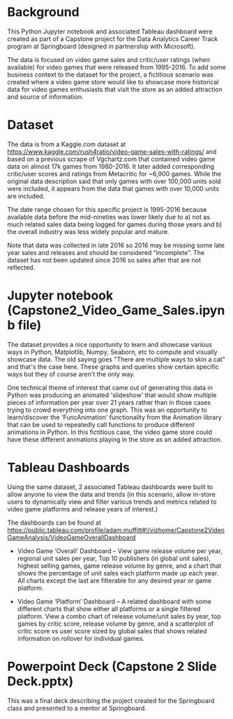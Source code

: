 # Background

This Python Jupyter notebook and associated Tableau dashboard were created as part of a Capstone project for the Data Analytics Career Track program at Springboard (designed in partnership with Microsoft).

The data is focused on video game sales and critic/user ratings (when available) for video games that were released from 1995-2016. To add some business context to the dataset for the project, a fictitious scenario was created where a video game store would like to showcase more historical data for video games enthusiasts that visit the store as an added attraction and source of information.   

# Dataset

The data is from a Kaggle.com dataset at https://www.kaggle.com/rush4ratio/video-game-sales-with-ratings/ and based on a previous scrape of Vgchartz.com that contained video game data on almost 17k games from 1980-2016. It later added corresponding critic/user scores and ratings from Metacritic for ~6,900 games. While the original data description said that only games with over 100,000 units sold were included, it appears from the data that games with over 10,000 units are included.  

The date range chosen for this specific project is 1995-2016 because available data before the mid-nineties was lower likely due to a) not as much related sales data being logged for games during those years and b) the overall industry was less widely popular and mature.

Note that data was collected in late 2016 so 2016 may be missing some late year sales and releases and should be considered “incomplete”. The dataset has not been updated since 2016 so sales after that are not reflected.

# Jupyter notebook (Capstone2_Video_Game_Sales.ipynb file)

The dataset provides a nice opportunity to learn and showcase various ways in Python, Matplotlib, Numpy, Seaborn, etc to compute and visually showcase data. The old saying goes "There are multiple ways to skin a cat" and that's the case here. These graphs and queries show certain specific ways but they of course aren't the only way.

One technical theme of interest that came out of generating this data in Python was producing an animated 'slideshow' that would show multiple pieces of information per year over 21 years rather than in those cases trying to crowd everything into one graph. This was an opportunity to learn/discover the 'FuncAnimation' functionality from the Animation library that can be used to repeatedly call functions to produce different animations in Python. In this fictitious case, the video game store could have these different animations playing in the store as an added attraction.

# Tableau Dashboards

Using the same dataset, 2 associated Tableau dashboards were built to allow anyone to view the data and trends (in this scenario, allow in-store users to dynamically view and filter various trends and metrics related to video game platforms and release years of interest.)

The dashboards can be found at https://public.tableau.com/profile/adam.muffitt#!/vizhome/Capstone2VideoGameAnalysis/VideoGameOverallDashboard 

  - Video Game ‘Overall’ Dashboard – View game release volume per year, regional unit sales per year, Top 10 publishers (in global unit sales), highest selling games, game release volume by genre, and a chart that shows the percentage of unit sales each platform made up each year.  All charts except the last are filterable for any desired year or game platform.
  
  - Video Game ‘Platform’ Dashboard – A related dashboard with some different charts that show either all platforms or a single filtered platform.  View a combo chart of release volume/unit sales by year, top games by critic score, release volume by genre, and a scatterplot of critic score vs user score sized by global sales that shows related information on rollover for individual games.  

# Powerpoint Deck (Capstone 2 Slide Deck.pptx)
This was a final deck describing the project created for the Springboard class and presented to a mentor at Springboard.
